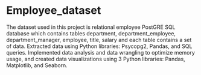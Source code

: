 # Employee_dataset
The dataset used in this project is relational employee PostGRE SQL database  which contains tables department, department_employee, department_manager, employee, title, salary and each table contains a set of data. Extracted data using Python libraries: Psycopg2, Pandas, and SQL queries. Implemented data analysis and data wrangling to optimize memory usage, and created data visualizations using 3 Python libraries: Pandas, Matplotlib, and Seaborn.

